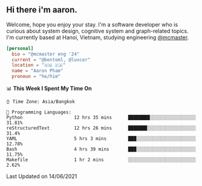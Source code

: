 <h2><b>Hi there i'm aaron. </b></h2>

Welcome, hope you enjoy your stay. I'm a software developer who is curious about system design, cognitive system and graph-related topics. I'm currently based at Hanoi, Vietnam, studying engineering [@mcmaster](https://www.mcmaster.ca/).

```toml
[personal]
  bio = "@mcmaster eng '24"
  current = "@bentoml, @luxcer"
  location = "🇻🇳 🇨🇦"
  name = "Aaron Pham"
  pronoun = "he/him"
```
<!--<img src="https://github-readme-stats.vercel.app/api?username=aarnphm&show_icons=true&count_private=true&theme=dark" height="170"/>-->
<!--<img src="https://github-readme-stats.vercel.app/api/top-langs/?username=aarnphm&layout=compact&hide=css&theme=dark" height="170" />-->

<!--START_SECTION:waka-->
📊 **This Week I Spent My Time On** 

```text
⌚︎ Time Zone: Asia/Bangkok

💬 Programming Languages: 
Python                   12 hrs 35 mins      ████████░░░░░░░░░░░░░░░░░   31.81% 
reStructuredText         12 hrs 26 mins      ███████░░░░░░░░░░░░░░░░░░   31.4% 
YAML                     5 hrs 3 mins        ███░░░░░░░░░░░░░░░░░░░░░░   12.78% 
Bash                     4 hrs 39 mins       ███░░░░░░░░░░░░░░░░░░░░░░   11.75% 
Makefile                 1 hr 2 mins         ░░░░░░░░░░░░░░░░░░░░░░░░░   2.62%

```


 Last Updated on 14/06/2021
<!--END_SECTION:waka-->
